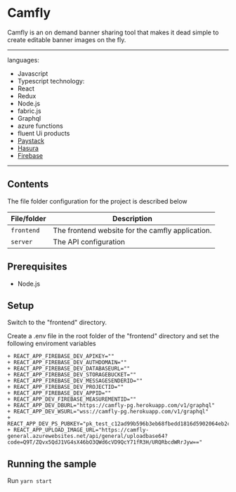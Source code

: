 # Camfly

Camfly is an on demand banner sharing tool that makes it dead simple to create editable banner images on the fly.

---

languages:
- Javascript
- Typescript
technology:
- React
- Redux
- Node.js
- fabric.js
- Graphql
- azure functions
- fluent Ui
products
- [Paystack](https://paystack.com)
- [Hasura](https://hasura.io)
- [Firebase](https://firebase.google.com)

---
  
## Contents

The file folder configuration for the project is described below

| File/folder       | Description                                                |
| ----------------- | ---------------------------------------------------------- |
| `frontend`        | The frontend website for the camfly application.           |
| `server`          | The API configuration |

## Prerequisites

- Node.js

## Setup

Switch to the "frontend" directory.

  Create a .env file in the root folder of the "frontend" directory and set the following enviroment variables

    + REACT_APP_FIREBASE_DEV_APIKEY=""
    + REACT_APP_FIREBASE_DEV_AUTHDOMAIN=""
    + REACT_APP_FIREBASE_DEV_DATABASEURL=""
    + REACT_APP_FIREBASE_DEV_STORAGEBUCKET=""
    + REACT_APP_FIREBASE_DEV_MESSAGESENDERID=""
    + REACT_APP_FIREBASE_DEV_PROJECTID=""
    + REACT_APP_FIREBASE_DEV_APPID=""
    + REACT_APP_DEV_FIREBASE_MEASUREMENTID=""
    + REACT_APP_DEV_DBURL="https://camfly-pg.herokuapp.com/v1/graphql"
    + REACT_APP_DEV_WSURL="wss://camfly-pg.herokuapp.com/v1/graphql"
    + REACT_APP_DEV_PS_PUBKEY="pk_test_c12ad99b596b3eb68fbedd1816d5902064eb2cbe"
    + REACT_APP_UPLOAD_IMAGE_URL="https://camfly-general.azurewebsites.net/api/general/uploadbase64?code=Q9T/ZQvx5QdJ1VG4sX46bO3QWd6cVD9QcY71fR3H/URQRbcdWRrJyw=="

## Running the sample

Run `yarn start`
